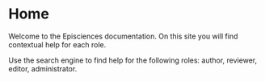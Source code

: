 # Home

   Welcome to the Episciences documentation. On this site you will find contextual help for each role.

   Use the search engine to find help for the following roles: author, reviewer, editor, administrator.
